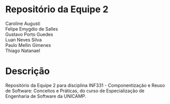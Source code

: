 # Repositório da Equipe 2

Caroline Augusti <br />
Felipe Emygdio de Salles <br />
Gustavo Porto Guedes <br />
Luan Neves Silva <br />
Paulo Mellin Gimenes <br />
Thiago Natanael <br />

# Descrição

Repositório da Equipe 2 para disciplina INF331 - Componentização e Reuso de Software: Conceitos e Práticas, do curso de Especialização de Engenharia de Software da UNICAMP.